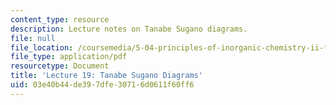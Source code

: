 ```yaml
---
content_type: resource
description: Lecture notes on Tanabe Sugano diagrams.
file: null
file_location: /coursemedia/5-04-principles-of-inorganic-chemistry-ii-fall-2008/03e40b44de397dfe30716d0611f60ff6_lecture_19.pdf
file_type: application/pdf
resourcetype: Document
title: 'Lecture 19: Tanabe Sugano Diagrams'
uid: 03e40b44-de39-7dfe-3071-6d0611f60ff6
---
```

